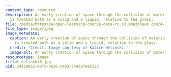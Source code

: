 ```yaml
---
content_type: resource
description: An early creation of space through the collision of materials. Concrete
  is treated both as a solid and a liquid, relative to the glass.
file: /media/https%3A/open-learning-course-data-rc.s3.amazonaws.com/4-155b-architectural-design-level-iii-a-student-center-for-mit-fall-2004/24a10862e87c0a36c463744c970e5323_helinski6.jpg
file_type: image/jpeg
image_metadata:
  caption: An early creation of space through the collision of materials. Concrete
    is treated both as a solid and a liquid, relative to the glass.
  credit: 'Credit: Image courtesy of Katice Helinski.'
  image-alt: An early creation of space through the collision of materials.
resourcetype: Image
title: helinski6.jpg
uid: 24a10862-e87c-0a36-c463-744c970e5323
---
```

